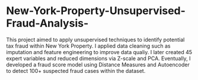 # New-York-Property-Unsupervised-Fraud-Analysis-
This project aimed to apply unsupervised techniques to identify potential tax fraud within New York Property. I applied data cleaning such as imputation and feature engineering to improve data qualiy. I later created 45 expert variables and reduced dimensions via Z-scale and PCA. Eventually, I developed a fraud score model using Distance Measures and Autoencoder to detect 100+ suspected fraud cases within the dataset.
